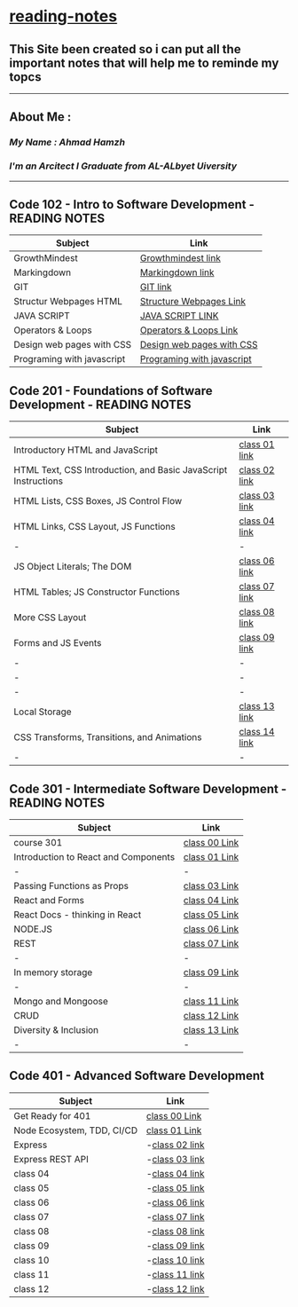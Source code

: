 # [**reading-notes**](https://ahmadhamzh.github.io/reading-notes/) 


## This Site been created so i can put all the important notes that will help me to reminde my topcs 
----

## About Me :
### *My Name :  Ahmad Hamzh*
### *I'm an Arcitect I Graduate from AL-ALbyet Uiversity*
---

## **Code 102 - Intro to Software Development - READING NOTES**

   **Subject** |  **Link**
  -|-
  GrowthMindest | [Growthmindest link](https://ahmadhamzh.github.io/reading-notes/GrowthMindest)
  Markingdown | [Markingdown link](https://ahmadhamzh.github.io/reading-notes/Markingdown)
 GIT | [GIT link](https://ahmadhamzh.github.io/reading-notes/GIT)
Structur Webpages HTML| [Structure Webpages Link](https://ahmadhamzh.github.io/reading-notes/StructurWebPages)
 JAVA SCRIPT | [JAVA SCRIPT LINK](https://ahmadhamzh.github.io/reading-notes/javascript)
 Operators & Loops | [Operators & Loops Link](https://ahmadhamzh.github.io/reading-notes/Operators-Loops)
 Design web pages with CSS | [Design web pages with CSS](https://ahmadhamzh.github.io/reading-notes/DesignWithCss)
 Programing with javascript | [Programing with javascript](https://ahmadhamzh.github.io/reading-notes/Programming-%20with%20-JavaScript)


 ## **Code 201 - Foundations of Software Development - READING NOTES**

  **Subject** |  **Link**
  -|-
  Introductory HTML and JavaScript| [class 01 link](https://ahmadhamzh.github.io/reading-notes/class01)
  HTML Text, CSS Introduction, and Basic JavaScript Instructions| [class 02 link](https://ahmadhamzh.github.io/reading-notes/class02)
  HTML Lists, CSS Boxes, JS Control Flow|[class 03 link](https://ahmadhamzh.github.io/reading-notes/class03)
  HTML Links, CSS Layout, JS Functions|[class 04 link](https://ahmadhamzh.github.io/reading-notes/class04)
  -|-
   JS Object Literals; The DOM|[class 06 link](https://ahmadhamzh.github.io/reading-notes/class06)
  HTML Tables; JS Constructor Functions|[class 07 link](https://ahmadhamzh.github.io/reading-notes/class07)
  More CSS Layout|[class 08 link](https://ahmadhamzh.github.io/reading-notes/class08)
  Forms and JS Events|[class 09 link](https://ahmadhamzh.github.io/reading-notes/class09)
  -|-
  -|-
  -|-
  Local Storage|[class 13 link](https://ahmadhamzh.github.io/reading-notes/class13)
  CSS Transforms, Transitions, and Animations|[class 14 link](https://ahmadhamzh.github.io/reading-notes/class14)
  -|-
  

 ## **Code 301 - Intermediate Software Development - READING NOTES**

  **Subject** |  **Link**
  -|-
  course 301 |[class 00 Link](301-reading-notes/class00.md)
  Introduction to React and Components|[class 01 Link](301-reading-notes/class01.md)
  -|-
  Passing Functions as Props|[class 03 Link](301-reading-notes/class03.md)
  React and Forms|[class 04 Link](301-reading-notes/class04.md)
  React Docs - thinking in React|[class 05 Link](301-reading-notes/class05.md)
  NODE.JS |[class 06 Link](301-reading-notes/class06.md)
  REST |[class 07 Link](301-reading-notes/class07.md)
  -|-
  In memory storage |[class 09 Link](301-reading-notes/class09.md)
  -|-
  Mongo and Mongoose |[class 11 Link](301-reading-notes/class11.md)
  CRUD |[class 12 Link](301-reading-notes/class12.md)
  Diversity & Inclusion |[class 13 Link](301-reading-notes/class13.md)
  -|-
  
 
 ## **Code 401 - Advanced Software Development**


  **Subject** |  **Link**
  -|-
  Get Ready for 401|[class 00 Link](401-reading-notes/class00.md)
  Node Ecosystem, TDD, CI/CD|[class 01 Link](401-reading-notes/class01.md)
  Express|-[class 02 link](401-reading-notes/class02.md)
  Express REST API|-[class 03 link](401-reading-notes/class03.md)
  class 04|-[class 04 link](401-reading-notes/class04.md)
  class 05|-[class 05 link](401-reading-notes/class05.md)
  class 06|-[class 06 link](401-reading-notes/class06.md)
  class 07|-[class 07 link](401-reading-notes/class07.md)
  class 08|-[class 08 link](401-reading-notes/class08.md)
  class 09|-[class 09 link](401-reading-notes/class09.md)
  class 10|-[class 10 link](401-reading-notes/class10.md)
  class 11|-[class 11 link](401-reading-notes/class11.md)
  class 12|-[class 12 link](401-reading-notes/class12.md)
  

